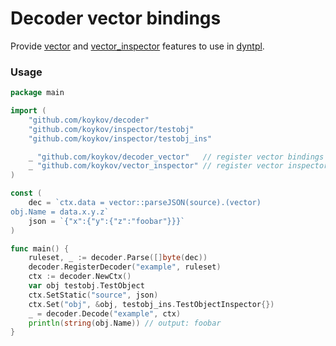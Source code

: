 # Decoder vector bindings

Provide [vector](https://github.com/koykov/vector) and [vector_inspector](https://github.com/koykov/vector_inspector)
features to use in [dyntpl](https://github.com/koykov/decoder).

### Usage

```go
package main

import (
	"github.com/koykov/decoder"
	"github.com/koykov/inspector/testobj"
	"github.com/koykov/inspector/testobj_ins"

	_ "github.com/koykov/decoder_vector"   // register vector bindings
	_ "github.com/koykov/vector_inspector" // register vector inspector
)

const (
	dec = `ctx.data = vector::parseJSON(source).(vector)
obj.Name = data.x.y.z`
	json = `{"x":{"y":{"z":"foobar"}}}`
)

func main() {
	ruleset, _ := decoder.Parse([]byte(dec))
	decoder.RegisterDecoder("example", ruleset)
	ctx := decoder.NewCtx()
	var obj testobj.TestObject
	ctx.SetStatic("source", json)
	ctx.Set("obj", &obj, testobj_ins.TestObjectInspector{})
	_ = decoder.Decode("example", ctx)
	println(string(obj.Name)) // output: foobar
}

```
